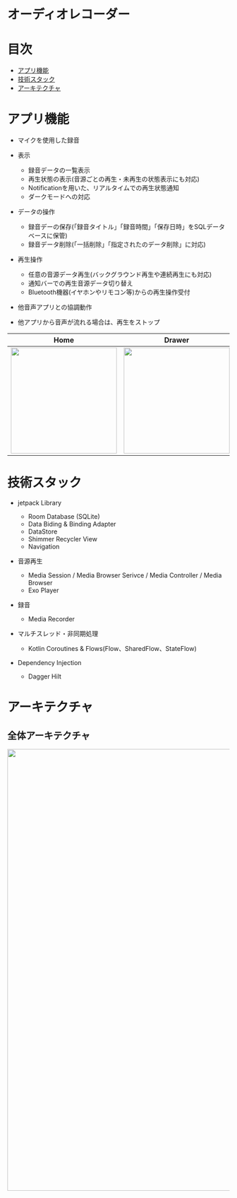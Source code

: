 # オーディオレコーダー

# 目次

- [アプリ機能](#アプリ機能)
- [技術スタック](#技術スタック)
- [アーキテクチャ](#アーキテクチャ)

# アプリ機能
* マイクを使用した録音  

* 表示
  * 録音データの一覧表示
  * 再生状態の表示(音源ごとの再生・未再生の状態表示にも対応)
  * Notificationを用いた、リアルタイムでの再生状態通知
  * ダークモードへの対応

* データの操作
  * 録音デーの保存(「録音タイトル」「録音時間」「保存日時」をSQLデータベースに保管)
  * 録音データ削除(「一括削除」「指定されたのデータ削除」に対応)

* 再生操作
  * 任意の音源データ再生(バックグラウンド再生や連続再生にも対応)
  * 通知バーでの再生音源データ切り替え
  * Bluetooth機器(イヤホンやリモコン等)からの再生操作受付

* 他音声アプリとの協調動作
 * 他アプリから音声が流れる場合は、再生をストップ

| Home | Drawer |
|---|---|
|<img src="https://user-images.githubusercontent.com/53045385/112773427-04bafe80-9071-11eb-98b9-7e51ab9cab43.gif" width="240" />|<img src="https://user-images.githubusercontent.com/53045385/112773430-071d5880-9071-11eb-991a-99c437a03aa5.gif" width="240" /> |


# 技術スタック

* jetpack Library
  * Room Database (SQLite)
  * Data Biding & Binding Adapter
  * DataStore
  * Shimmer Recycler View
  * Navigation

* 音源再生
  * Media Session / Media Browser Serivce / Media Controller / Media Browser
  * Exo Player

* 録音
  * Media Recorder

* マルチスレッド・非同期処理
  * Kotlin Coroutines & Flows(Flow、SharedFlow、StateFlow)

* Dependency Injection
  * Dagger Hilt

# アーキテクチャ

## 全体アーキテクチャ

<img width="1000" src="https://user-images.githubusercontent.com/53045385/112752973-a3634300-9010-11eb-983f-63880ff44546.png" />
